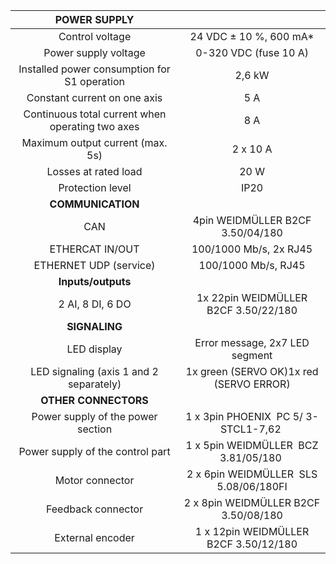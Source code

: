 | **POWER SUPPLY** |   |
| :---: | :---: |
| Control voltage | 24 VDC ± 10 %, 600 mA* |
| Power supply voltage | 0-320 VDC (fuse 10 A) |
| Installed power consumption for S1 operation | 2,6 kW |
| Constant current on one axis | 5 A |
| Continuous total current when operating two axes | 8 A |
| Maximum output current (max. 5s) | 2 x 10 A |
| Losses at rated load | 20 W |
| Protection level | IP20 |
| **COMMUNICATION** |   |
| CAN | 4pin WEIDMÜLLER  B2CF 3.50/04/180 |
| ETHERCAT IN/OUT | 100/1000 Mb/s, 2x RJ45 |
| ETHERNET UDP (service) | 100/1000 Mb/s, RJ45 |
| **Inputs/outputs** |   |
| 2 AI, 8 DI, 6 DO | 1x 22pin WEIDMÜLLER  B2CF 3.50/22/180 |
| **SIGNALING** |   |
| LED display | Error message, 2x7 LED segment |
| LED signaling (axis 1 and 2 separately) | 1x green (SERVO OK)1x red (SERVO ERROR) |
| **OTHER CONNECTORS** |   |
| Power supply of the power section | 1 x 3pin PHOENIX  PC 5/ 3-STCL1-7,62   |
| Power supply of the control part | 1 x 5pin WEIDMÜLLER  BCZ 3.81/05/180   |
| Motor connector | 2 x 6pin WEIDMÜLLER  SLS 5.08/06/180FI  |
| Feedback connector | 2 x 8pin WEIDMÜLLER  B2CF 3.50/08/180 |
| External encoder | 1 x 12pin WEIDMÜLLER  B2CF 3.50/12/180 |
